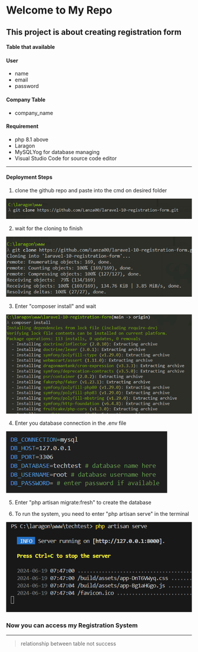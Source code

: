 # Welcome to My Repo
## This project is about creating registration form

#### Table that available
#### User
- name
- email
- password

#### Company Table
- company_name

#### Requirement
- php 8.1 above
- Laragon
- MySQLYog for database managing
- Visual Studio Code for source code editor
---
#### Deployment Steps

1. clone the github repo and paste into the cmd on desired folder

![git clone link](/git%20clone%201.png)

2. wait for the cloning to finish

![The cloning process has finish](/git%20clone%202.png)

3. Enter "composer install" and wait

![do composer install in the cmd](/composer%20install.png)

4. Enter you database connection in the .env file

![enter the corresponding name in database](/env%20naming.png)

5. Enter "php artisan migrate:fresh" to create the database

6. To run the system, you need to enter "php artisan serve" in the terminal

![php artisan serve command](/php%20artisan%20serve.png)
 
### Now you can access my Registration System
---
> relationship between table not success
